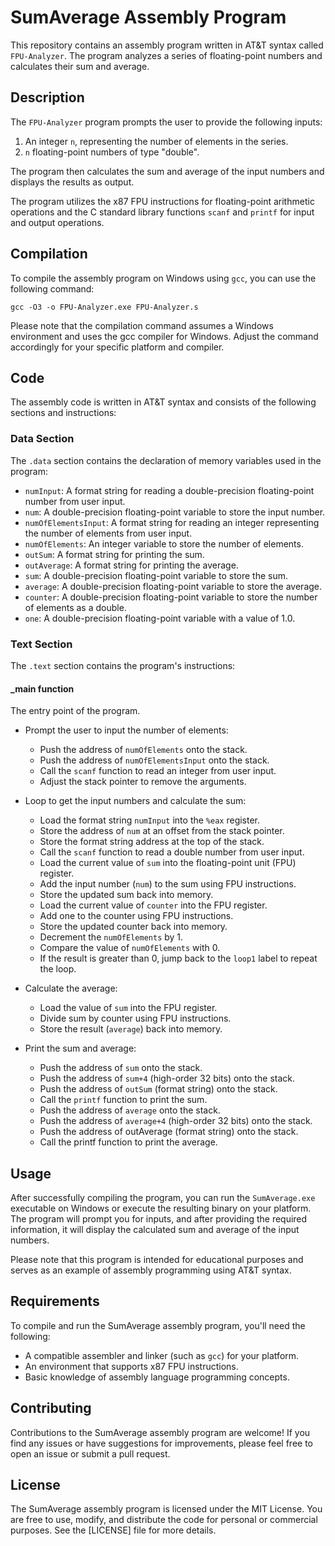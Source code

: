 # SumAverage Assembly Program

This repository contains an assembly program written in AT&T syntax called `FPU-Analyzer`. The program analyzes a series of floating-point numbers and calculates their sum and average.



## Description

The `FPU-Analyzer` program prompts the user to provide the following inputs:

1. An integer `n`, representing the number of elements in the series.
2. `n` floating-point numbers of type "double".

The program then calculates the sum and average of the input numbers and displays the results as output.

The program utilizes the x87 FPU instructions for floating-point arithmetic operations and the C standard library functions `scanf` and `printf` for input and output operations.

## Compilation

To compile the assembly program on Windows using `gcc`, you can use the following command:

```shell
gcc -O3 -o FPU-Analyzer.exe FPU-Analyzer.s
```
Please note that the compilation command assumes a Windows environment and uses the gcc compiler for Windows. Adjust the command accordingly for your specific platform and compiler.


## Code

The assembly code is written in AT&T syntax and consists of the following sections and instructions:

### Data Section

The `.data` section contains the declaration of memory variables used in the program:

- `numInput`: A format string for reading a double-precision floating-point number from user input.
- `num`: A double-precision floating-point variable to store the input number.
- `numOfElementsInput`: A format string for reading an integer representing the number of elements from user input.
- `numOfElements`: An integer variable to store the number of elements.
- `outSum`: A format string for printing the sum.
- `outAverage`: A format string for printing the average.
- `sum`: A double-precision floating-point variable to store the sum.
- `average`: A double-precision floating-point variable to store the average.
- `counter`: A double-precision floating-point variable to store the number of elements as a double.
- `one`: A double-precision floating-point variable with a value of 1.0.

### Text Section

The `.text` section contains the program's instructions:

#### _main function

The entry point of the program.

- Prompt the user to input the number of elements:

  - Push the address of `numOfElements` onto the stack.
  - Push the address of `numOfElementsInput` onto the stack.
  - Call the `scanf` function to read an integer from user input.
  - Adjust the stack pointer to remove the arguments.

- Loop to get the input numbers and calculate the sum:

  - Load the format string `numInput` into the `%eax` register.
  - Store the address of `num` at an offset from the stack pointer.
  - Store the format string address at the top of the stack.
  - Call the `scanf` function to read a double number from user input.
  - Load the current value of `sum` into the floating-point unit (FPU) register.
  - Add the input number (`num`) to the sum using FPU instructions.
  - Store the updated sum back into memory.
  - Load the current value of `counter` into the FPU register.
  - Add one to the counter using FPU instructions.
  - Store the updated counter back into memory.
  - Decrement the `numOfElements` by 1.
  - Compare the value of `numOfElements` with 0.
  - If the result is greater than 0, jump back to the `loop1` label to repeat the loop.

- Calculate the average:

  - Load the value of `sum` into the FPU register.
  - Divide sum by counter using FPU instructions.
  - Store the result (`average`) back into memory.

- Print the sum and average:

  - Push the address of `sum` onto the stack.
  - Push the address of `sum+4` (high-order 32 bits) onto the stack.
  - Push the address of `outSum` (format string) onto the stack.
  - Call the `printf` function to print the sum.
  - Push the address of `average` onto the stack.
  - Push the address of `average+4` (high-order 32 bits) onto the stack.
  - Push the address of outAverage (format string) onto the stack.
  - Call the printf function to print the average.


## Usage

After successfully compiling the program, you can run the `SumAverage.exe` executable on Windows or execute the resulting binary on your platform. The program will prompt you for inputs, and after providing the required information, it will display the calculated sum and average of the input numbers.

Please note that this program is intended for educational purposes and serves as an example of assembly programming using AT&T syntax.

## Requirements

To compile and run the SumAverage assembly program, you'll need the following:

- A compatible assembler and linker (such as `gcc`) for your platform.
- An environment that supports x87 FPU instructions.
- Basic knowledge of assembly language programming concepts.

## Contributing

Contributions to the SumAverage assembly program are welcome! If you find any issues or have suggestions for improvements, please feel free to open an issue or submit a pull request.

## License

The SumAverage assembly program is licensed under the MIT License. You are free to use, modify, and distribute the code for personal or commercial purposes. See the [LICENSE] file for more details.
